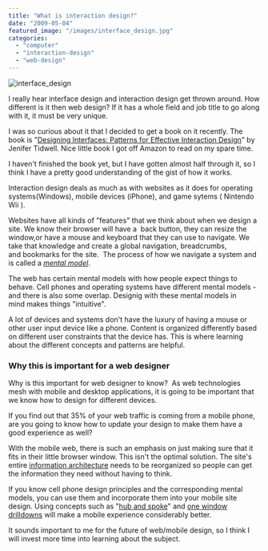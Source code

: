 ```yaml
---
title: "What is interaction design?"
date: "2009-05-04"
featured_image: "/images/interface_design.jpg"
categories: 
  - "computer"
  - "interaction-design"
  - "web-design"
---
```


![interface_design](/images/interface_design.jpg "interface_design")

I really hear interface design and interaction design get thrown around. How different is it then web design? If it has a whole field and job title to go along with it, it must be very unique.

I was so curious about it that I decided to get a book on it recently. The book is "[Designing Interfaces: Patterns for Effective Interaction Design](http://www.amazon.com/Designing-Interfaces-Patterns-Effective-Interaction/dp/0596008031/ref=sr_1_1?ie=UTF8&s=books&qid=1241404677&sr=8-1)" by Jenifer Tidwell. Nice little book I got off Amazon to read on my spare time.

I haven't finished the book yet, but I have gotten almost half through it, so I think I have a pretty good understanding of the gist of how it works.

Interaction design deals as much as with websites as it does for operating systems(Windows), mobile devices (iPhone), and game sytems ( Nintendo Wii ).

Websites have all kinds of "features" that we think about when we design a site. We know their browser will have a  back button, they can resize the window,or have a mouse and keyboard that they can use to navigate. We take that knowledge and create a global navigation, breadcrumbs, and bookmarks for the site.  The process of how we navigate a system and is called a _[mental model](http://en.wikipedia.org/wiki/Mental_model)_.

The web has certain mental models with how people expect things to behave. Cell phones and operating systems have different mental models - and there is also some overlap. Designig with these mental models in mind makes things "intuitive".

A lot of devices and systems don't have the luxury of having a mouse or other user input device like a phone. Content is organized differently based on different user constraints that the device has. This is where learning about the different concepts and patterns are helpful.

### Why this is important for a web designer

Why is this important for web designer to know?  As web technologies mesh with mobile and desktop applications, it is going to be important that we know how to design for different devices.

If you find out that 35% of your web traffic is coming from a mobile phone, are you going to know how to update your design to make them have a good experience as well?

With the mobile web, there is such an emphasis on just making sure that it fits in their little browser window. This isn't the optimal solution. The site's entire [information architecture](http://en.wikipedia.org/wiki/Information_architecture) needs to be reorganized so people can get the information they need without having to think.

If you know cell phone design principles and the corresponding mental models, you can use them and incorporate them into your mobile site design. Using concepts such as "[hub and spoke](http://www.microsoft.com/dynamics/ax/product/hubandspoke.mspx)" and [one window drilldowns](http://designinginterfaces.com/One-Window_Drilldown) will make a mobile experience considerably better.

It sounds important to me for the future of web/mobile design, so I think I will invest more time into learning about the subject.
